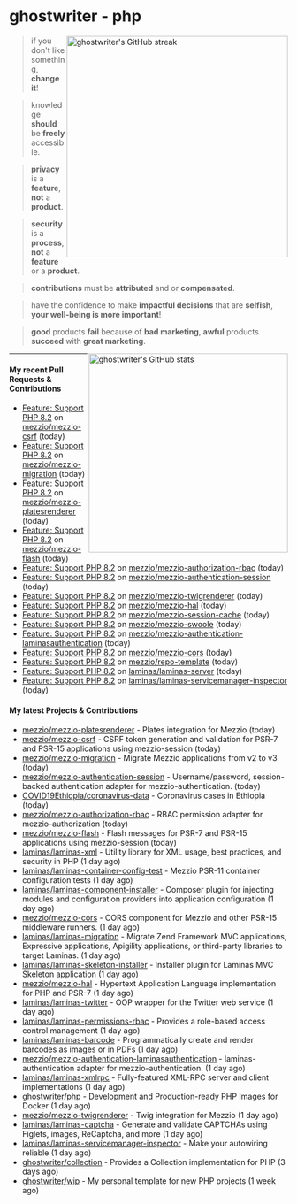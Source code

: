 # ghostwriter - php

<img alt="ghostwriter's GitHub streak" width="400px" align="right" src="https://github-readme-streak-stats.herokuapp.com/?cache_seconds=1800&user=ghostwriter">

> if you don't like something, **change it**!

> knowledge **should** be **freely** accessible.

> **privacy** is a **feature**, **not** a **product**.

> **security** is a **process**, **not** a **feature** or a **product**.

> **contributions** must be **attributed** and or **compensated**.

> have the confidence to make **impactful decisions** that are **selfish**, **your well-being is more important**!

> **good** products **fail** because of **bad marketing**, **awful** products **succeed** with **great marketing**.

<img alt="ghostwriter's GitHub stats" width="360px" align="right" src="https://github-readme-stats.vercel.app/api?cache_seconds=1800&username=ghostwriter&show_icons=true&count_private=true&hide_title=true&hide_rank=true&icon_color=333">

---

#### My recent Pull Requests & Contributions

- [Feature: Support PHP 8.2](https://github.com/mezzio/mezzio-csrf/pull/18) on [mezzio/mezzio-csrf](https://github.com/mezzio/mezzio-csrf) (today)
- [Feature: Support PHP 8.2](https://github.com/mezzio/mezzio-migration/pull/22) on [mezzio/mezzio-migration](https://github.com/mezzio/mezzio-migration) (today)
- [Feature: Support PHP 8.2](https://github.com/mezzio/mezzio-platesrenderer/pull/21) on [mezzio/mezzio-platesrenderer](https://github.com/mezzio/mezzio-platesrenderer) (today)
- [Feature: Support PHP 8.2](https://github.com/mezzio/mezzio-flash/pull/24) on [mezzio/mezzio-flash](https://github.com/mezzio/mezzio-flash) (today)
- [Feature: Support PHP 8.2](https://github.com/mezzio/mezzio-authorization-rbac/pull/23) on [mezzio/mezzio-authorization-rbac](https://github.com/mezzio/mezzio-authorization-rbac) (today)
- [Feature: Support PHP 8.2](https://github.com/mezzio/mezzio-authentication-session/pull/25) on [mezzio/mezzio-authentication-session](https://github.com/mezzio/mezzio-authentication-session) (today)
- [Feature: Support PHP 8.2](https://github.com/mezzio/mezzio-twigrenderer/pull/24) on [mezzio/mezzio-twigrenderer](https://github.com/mezzio/mezzio-twigrenderer) (today)
- [Feature: Support PHP 8.2](https://github.com/mezzio/mezzio-hal/pull/63) on [mezzio/mezzio-hal](https://github.com/mezzio/mezzio-hal) (today)
- [Feature: Support PHP 8.2](https://github.com/mezzio/mezzio-session-cache/pull/34) on [mezzio/mezzio-session-cache](https://github.com/mezzio/mezzio-session-cache) (today)
- [Feature: Support PHP 8.2](https://github.com/mezzio/mezzio-swoole/pull/105) on [mezzio/mezzio-swoole](https://github.com/mezzio/mezzio-swoole) (today)
- [Feature: Support PHP 8.2](https://github.com/mezzio/mezzio-authentication-laminasauthentication/pull/23) on [mezzio/mezzio-authentication-laminasauthentication](https://github.com/mezzio/mezzio-authentication-laminasauthentication) (today)
- [Feature: Support PHP 8.2](https://github.com/mezzio/mezzio-cors/pull/49) on [mezzio/mezzio-cors](https://github.com/mezzio/mezzio-cors) (today)
- [Feature: Support PHP 8.2](https://github.com/mezzio/repo-template/pull/18) on [mezzio/repo-template](https://github.com/mezzio/repo-template) (today)
- [Feature: Support PHP 8.2](https://github.com/laminas/laminas-server/pull/55) on [laminas/laminas-server](https://github.com/laminas/laminas-server) (today)
- [Feature: Support PHP 8.2](https://github.com/laminas/laminas-servicemanager-inspector/pull/12) on [laminas/laminas-servicemanager-inspector](https://github.com/laminas/laminas-servicemanager-inspector) (today)

#### My latest Projects & Contributions

- [mezzio/mezzio-platesrenderer](https://github.com/mezzio/mezzio-platesrenderer) - Plates integration for Mezzio (today)
- [mezzio/mezzio-csrf](https://github.com/mezzio/mezzio-csrf) - CSRF token generation and validation for PSR-7 and PSR-15 applications using mezzio-session (today)
- [mezzio/mezzio-migration](https://github.com/mezzio/mezzio-migration) - Migrate Mezzio applications from v2 to v3 (today)
- [mezzio/mezzio-authentication-session](https://github.com/mezzio/mezzio-authentication-session) - Username/password, session-backed authentication adapter for mezzio-authentication. (today)
- [COVID19Ethiopia/coronavirus-data](https://github.com/COVID19Ethiopia/coronavirus-data) - Coronavirus cases in Ethiopia (today)
- [mezzio/mezzio-authorization-rbac](https://github.com/mezzio/mezzio-authorization-rbac) - RBAC permission adapter for mezzio-authorization (today)
- [mezzio/mezzio-flash](https://github.com/mezzio/mezzio-flash) - Flash messages for PSR-7 and PSR-15 applications using mezzio-session (today)
- [laminas/laminas-xml](https://github.com/laminas/laminas-xml) - Utility library for XML usage, best practices, and security in PHP (1 day ago)
- [laminas/laminas-container-config-test](https://github.com/laminas/laminas-container-config-test) - Mezzio PSR-11 container configuration tests (1 day ago)
- [laminas/laminas-component-installer](https://github.com/laminas/laminas-component-installer) - Composer plugin for injecting modules and configuration providers into application configuration (1 day ago)
- [mezzio/mezzio-cors](https://github.com/mezzio/mezzio-cors) - CORS component for Mezzio and other PSR-15 middleware runners. (1 day ago)
- [laminas/laminas-migration](https://github.com/laminas/laminas-migration) - Migrate Zend Framework MVC applications, Expressive applications, Apigility applications, or third-party libraries to target Laminas. (1 day ago)
- [laminas/laminas-skeleton-installer](https://github.com/laminas/laminas-skeleton-installer) - Installer plugin for Laminas MVC Skeleton application (1 day ago)
- [mezzio/mezzio-hal](https://github.com/mezzio/mezzio-hal) - Hypertext Application Language implementation for PHP and PSR-7 (1 day ago)
- [laminas/laminas-twitter](https://github.com/laminas/laminas-twitter) - OOP wrapper for the Twitter web service (1 day ago)
- [laminas/laminas-permissions-rbac](https://github.com/laminas/laminas-permissions-rbac) - Provides a role-based access control management (1 day ago)
- [laminas/laminas-barcode](https://github.com/laminas/laminas-barcode) - Programmatically create and render barcodes as images or in PDFs (1 day ago)
- [mezzio/mezzio-authentication-laminasauthentication](https://github.com/mezzio/mezzio-authentication-laminasauthentication) - laminas-authentication adapter for mezzio-authentication. (1 day ago)
- [laminas/laminas-xmlrpc](https://github.com/laminas/laminas-xmlrpc) - Fully-featured XML-RPC server and client implementations (1 day ago)
- [ghostwriter/php](https://github.com/ghostwriter/php) - Development and Production-ready PHP Images for Docker (1 day ago)
- [mezzio/mezzio-twigrenderer](https://github.com/mezzio/mezzio-twigrenderer) - Twig integration for Mezzio (1 day ago)
- [laminas/laminas-captcha](https://github.com/laminas/laminas-captcha) - Generate and validate CAPTCHAs using Figlets, images, ReCaptcha, and more (1 day ago)
- [laminas/laminas-servicemanager-inspector](https://github.com/laminas/laminas-servicemanager-inspector) - Make your autowiring reliable (1 day ago)
- [ghostwriter/collection](https://github.com/ghostwriter/collection) - Provides a Collection implementation for PHP (3 days ago)
- [ghostwriter/wip](https://github.com/ghostwriter/wip) - My personal template for new PHP projects (1 week ago)

